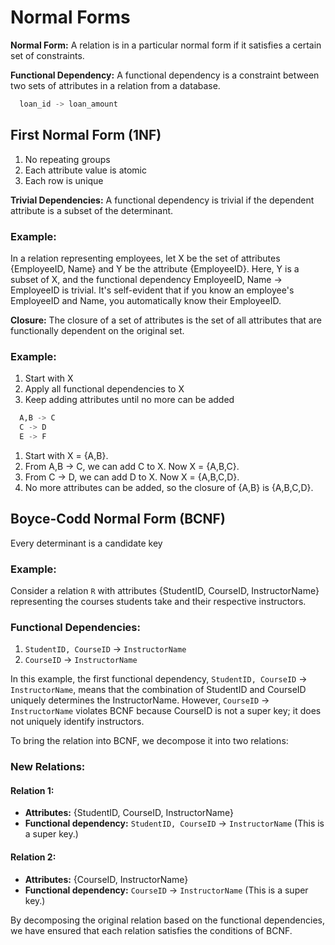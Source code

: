 # Normal Forms

**Normal Form:** A relation is in a particular normal form if it satisfies a certain set of constraints.

**Functional Dependency:** A functional dependency is a constraint between two sets of attributes in a relation from a database.

```sql
  loan_id -> loan_amount
```

## First Normal Form (1NF)

1. No repeating groups
2. Each attribute value is atomic
3. Each row is unique

**Trivial Dependencies:** A functional dependency is trivial if the dependent attribute is a subset of the determinant.

### Example:

In a relation representing employees, let X be the set of attributes {EmployeeID, Name} and Y be the attribute {EmployeeID}.
Here, Y is a subset of X, and the functional dependency EmployeeID, Name → EmployeeID is trivial.
It's self-evident that if you know an employee's EmployeeID and Name, you automatically know their EmployeeID.

**Closure:** The closure of a set of attributes is the set of all attributes that are functionally dependent on the original set.

### Example:

1. Start with X
2. Apply all functional dependencies to X
3. Keep adding attributes until no more can be added

```sql
  A,B -> C
  C -> D
  E -> F
```

1. Start with X = {A,B}.
2. From A,B -> C, we can add C to X. Now X = {A,B,C}.
3. From C -> D, we can add D to X. Now X = {A,B,C,D}.
4. No more attributes can be added, so the closure of {A,B} is {A,B,C,D}.

## Boyce-Codd Normal Form (BCNF)

Every determinant is a candidate key

### Example:

Consider a relation `R` with attributes {StudentID, CourseID, InstructorName} representing the courses students take and their respective instructors.

### Functional Dependencies:

1. `StudentID, CourseID` → `InstructorName`
2. `CourseID` → `InstructorName`

In this example, the first functional dependency, `StudentID, CourseID` → `InstructorName`, means that the combination of StudentID and CourseID uniquely determines the InstructorName. However, `CourseID` → `InstructorName` violates BCNF because CourseID is not a super key; it does not uniquely identify instructors.

To bring the relation into BCNF, we decompose it into two relations:

### New Relations:

#### Relation 1:

- **Attributes:** {StudentID, CourseID, InstructorName}
- **Functional dependency:** `StudentID, CourseID` → `InstructorName` (This is a super key.)

#### Relation 2:

- **Attributes:** {CourseID, InstructorName}
- **Functional dependency:** `CourseID` → `InstructorName` (This is a super key.)

By decomposing the original relation based on the functional dependencies, we have ensured that each relation satisfies the conditions of BCNF.
